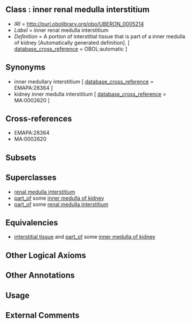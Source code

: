 
## Class : inner renal medulla interstitium

 * *IRI* = http://purl.obolibrary.org/obo/UBERON_0005214
 * *Label* = inner renal medulla interstitium
 * *Definition* = A portion of interstitial tissue that is part of a inner medulla of kidney [Automatically generated definition]. [ [database_cross_reference](../../ef/oboInOwl#hasDbXref.md) = OBOL:automatic ]

## Synonyms

 * inner medullary interstitium [ [database_cross_reference](../../ef/oboInOwl#hasDbXref.md) = EMAPA:28364 ]
 * kidney inner medulla interstitium [ [database_cross_reference](../../ef/oboInOwl#hasDbXref.md) = MA:0002620 ]

## Cross-references

 * EMAPA:28364
 * MA:0002620

## Subsets


## Superclasses

 * [renal medulla interstitium](../../UBERON/11/UBERON_0005211.md)
 * [part_of](../../BFO/50/BFO_0000050.md) some [inner medulla of kidney](../../UBERON/94/UBERON_0001294.md)
 * [part_of](../../BFO/50/BFO_0000050.md) some [renal medulla interstitium](../../UBERON/11/UBERON_0005211.md)

## Equivalencies

 * [interstitial tissue](../../UBERON/69/UBERON_0005169.md) and [part_of](../../BFO/50/BFO_0000050.md) some [inner medulla of kidney](../../UBERON/94/UBERON_0001294.md)

## Other Logical Axioms


## Other Annotations


## Usage


## External Comments

